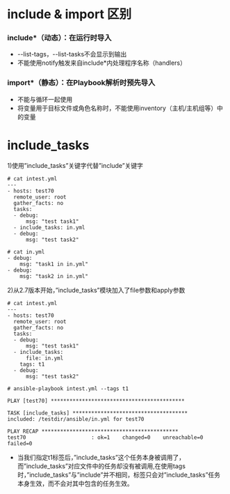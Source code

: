 include & import 区别
===

### include*（动态）：在运行时导入

- --list-tags，--list-tasks不会显示到输出
- 不能使用notify触发来自include*内处理程序名称（handlers）

### import*（静态）：在Playbook解析时预先导入

- 不能与循环一起使用
- 将变量用于目标文件或角色名称时，不能使用inventory（主机/主机组等）中的变量

# include_tasks

1)使用”include_tasks”关键字代替”include”关键字
```
# cat intest.yml
---
- hosts: test70
  remote_user: root
  gather_facts: no
  tasks:
  - debug:
      msg: "test task1"
  - include_tasks: in.yml
  - debug:
      msg: "test task2"
 
# cat in.yml
- debug:
    msg: "task1 in in.yml"
- debug:
    msg: "task2 in in.yml"
```

2)从2.7版本开始，”include_tasks”模块加入了file参数和apply参数
```
# cat intest.yml
---
- hosts: test70
  remote_user: root
  gather_facts: no
  tasks:
  - debug:
      msg: "test task1"
  - include_tasks:
      file: in.yml
    tags: t1
  - debug:
      msg: "test task2"
```

```
# ansible-playbook intest.yml --tags t1
 
PLAY [test70] *******************************************
 
TASK [include_tasks] *************************************
included: /testdir/ansible/in.yml for test70
 
PLAY RECAP ********************************************
test70                     : ok=1    changed=0    unreachable=0    failed=0
```
- 当我们指定t1标签后，”include_tasks”这个任务本身被调用了，而”include_tasks”对应文件中的任务却没有被调用,在使用tags时，”include_tasks”与”include”并不相同，标签只会对”include_tasks”任务本身生效，而不会对其中包含的任务生效。












































